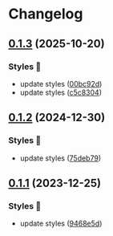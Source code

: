 # Changelog

## [0.1.3](https://github.com/hbstack/syntax-highlighting/compare/styles/pastie/v0.1.2...styles/pastie/v0.1.3) (2025-10-20)


### Styles 🎨

* update styles ([00bc92d](https://github.com/hbstack/syntax-highlighting/commit/00bc92dfe53397d73c9c0c7cff07bfe47b03389e))
* update styles ([c5c8304](https://github.com/hbstack/syntax-highlighting/commit/c5c8304cc8ebf843ad08029ddf982868131e1adf))

## [0.1.2](https://github.com/hbstack/syntax-highlighting/compare/styles/pastie/v0.1.1...styles/pastie/v0.1.2) (2024-12-30)


### Styles 🎨

* update styles ([75deb79](https://github.com/hbstack/syntax-highlighting/commit/75deb79773c00a91668118f44e1ffcf018513cd9))

## [0.1.1](https://github.com/hbstack/syntax-highlighting/compare/styles/pastie/v0.1.0...styles/pastie/v0.1.1) (2023-12-25)


### Styles 🎨

* update styles ([9468e5d](https://github.com/hbstack/syntax-highlighting/commit/9468e5d054f6c1775a1966bcf308506cebd2f804))
